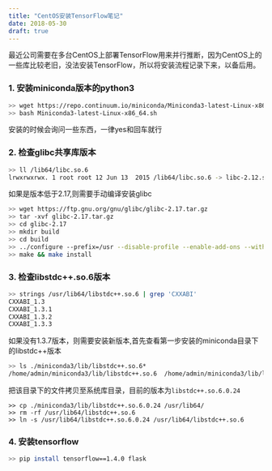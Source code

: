 ```yaml
---
title: "CentOS安装TensorFlow笔记"
date: 2018-05-30
draft: true
---
```

最近公司需要在多台CentOS上部署TensorFlow用来并行推断，因为CentOS上的一些库比较老旧，没法安装TensorFlow，所以将安装流程记录下来，以备后用。
### 1. 安装miniconda版本的python3
``` bash
>> wget https://repo.continuum.io/miniconda/Miniconda3-latest-Linux-x86_64.sh
>> bash Miniconda3-latest-Linux-x86_64.sh
```
安装的时候会询问一些东西，一律yes和回车就行
### 2. 检查glibc共享库版本
``` bash
>> ll /lib64/libc.so.6
lrwxrwxrwx. 1 root root 12 Jun 13  2015 /lib64/libc.so.6 -> libc-2.12.so
```
如果是版本低于2.17,则需要手动编译安装glibc
``` bash
>> wget https://ftp.gnu.org/gnu/glibc/glibc-2.17.tar.gz
>> tar -xvf glibc-2.17.tar.gz
>> cd glibc-2.17
>> mkdir build
>> cd build
>> ../configure --prefix=/usr --disable-profile --enable-add-ons --with-headers=/usr/include --with-binutils=/usr/bin
>> make && make install
```
### 3. 检查libstdc++.so.6版本
``` bash
>> strings /usr/lib64/libstdc++.so.6 | grep 'CXXABI'
CXXABI_1.3
CXXABI_1.3.1
CXXABI_1.3.2
CXXABI_1.3.3
```
如果没有1.3.7版本，则需要安装新版本,首先查看第一步安装的miniconda目录下的libstdc++版本
``` bash
>> ls ./miniconda3/lib/libstdc++.so.6*
/home/admin/miniconda3/lib/libstdc++.so.6  /home/admin/miniconda3/lib/libstdc++.so.6.0.24
```
把该目录下的文件拷贝至系统库目录，目前的版本为`libstdc++.so.6.0.24`
```
>> cp ./miniconda3/lib/libstdc++.so.6.0.24 /usr/lib64/
>> rm -rf /usr/lib64/libstdc++.so.6
>> ln -s /usr/lib64/libstdc++.so.6.0.24 /usr/lib64/libstdc++.so.6
```

### 4. 安装tensorflow
``` bash
>> pip install tensorflow==1.4.0 flask
```

